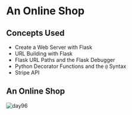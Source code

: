 # An Online Shop
## Concepts Used
- Create a Web Server with Flask
- URL Building with Flask
- Flask URL Paths and the Flask Debugger
- Python Decorator Functions and the `@` Syntax
- Stripe API
## An Online Shop
![day96](https://user-images.githubusercontent.com/98851253/173720462-e6898cfe-0393-429d-8487-0bff0765ace7.gif)
